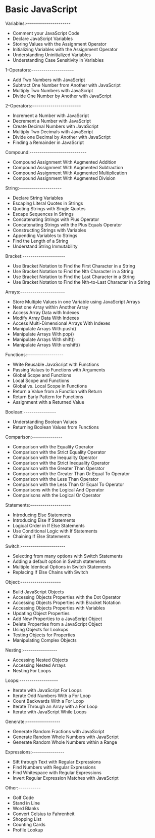 # Basic JavaScript

Variables:----------------------
- Comment your JavaScript Code
- Declare JavaScript Variables
- Storing Values with the Assignment Operator
- Initializing Variables with the Assignment Operator
- Understanding Uninitialized Variables
- Understanding Case Sensitivity in Variables

1-Operators:---------------------
- Add Two Numbers with JavaScript
- Subtract One Number from Another with JavaScript
- Multiply Two Numbers with JavaScript
- Divide One Number by Another with JavaScript

2-Operators:------------------------
- Increment a Number with JavaScript
- Decrement a Number with JavaScript
- Create Decimal Numbers with JavaScript
- Multiply Two Decimals with JavaScript
- Divide one Decimal by Another with JavaScript
- Finding a Remainder in JavaScript

Compound:----------------------------
- Compound Assignment With Augmented Addition
- Compound Assignment With Augmented Subtraction
- Compound Assignment With Augmented Multiplication
- Compound Assignment With Augmented Division

String:---------------------
- Declare String Variables
- Escaping Literal Quotes in Strings
- Quoting Strings with Single Quotes
- Escape Sequences in Strings
- Concatenating Strings with Plus Operator
- Concatenating Strings with the Plus Equals Operator
- Constructing Strings with Variables
- Appending Variables to Strings
- Find the Length of a String
- Understand String Immutability

Bracket:---------------------
- Use Bracket Notation to Find the First Character in a String
- Use Bracket Notation to Find the Nth Character in a String
- Use Bracket Notation to Find the Last Character in a String
- Use Bracket Notation to Find the Nth-to-Last Character in a String

Arrays:----------------------
- Store Multiple Values in one Variable using JavaScript Arrays
- Nest one Array within Another Array
- Access Array Data with Indexes
- Modify Array Data With Indexes
- Access Multi-Dimensional Arrays With Indexes
- Manipulate Arrays With push()
- Manipulate Arrays With pop()
- Manipulate Arrays With shift()
- Manipulate Arrays With unshift()

Functions:------------------
- Write Reusable JavaScript with Functions
- Passing Values to Functions with Arguments
- Global Scope and Functions
- Local Scope and Functions
- Global vs. Local Scope in Functions
- Return a Value from a Function with Return
- Return Early Pattern for Functions
- Assignment with a Returned Value

Boolean:----------------
- Understanding Boolean Values
- Returning Boolean Values from Functions

Comparison:---------------
- Comparison with the Equality Operator
- Comparison with the Strict Equality Operator
- Comparison with the Inequality Operator
- Comparison with the Strict Inequality Operator
- Comparison with the Greater Than Operator
- Comparison with the Greater Than Or Equal To Operator
- Comparison with the Less Than Operator
- Comparison with the Less Than Or Equal To Operator
- Comparisons with the Logical And Operator
- Comparisons with the Logical Or Operator

Statements:--------------------
- Introducing Else Statements
- Introducing Else If Statements
- Logical Order in If Else Statements
- Use Conditional Logic with If Statements
- Chaining If Else Statements

Switch:----------------------
- Selecting from many options with Switch Statements
- Adding a default option in Switch statements
- Multiple Identical Options in Switch Statements
- Replacing If Else Chains with Switch

Object:--------------------
- Build JavaScript Objects
- Accessing Objects Properties with the Dot Operator
- Accessing Objects Properties with Bracket Notation
- Accessing Objects Properties with Variables
- Updating Object Properties
- Add New Properties to a JavaScript Object
- Delete Properties from a JavaScript Object
- Using Objects for Lookups
- Testing Objects for Properties
- Manipulating Complex Objects

Nesting:-----------------
- Accessing Nested Objects
- Accessing Nested Arrays
- Nesting For Loops

Loops:-------------------
- Iterate with JavaScript For Loops
- Iterate Odd Numbers With a For Loop
- Count Backwards With a For Loop
- Iterate Through an Array with a For Loop
- Iterate with JavaScript While Loops

Generate:-----------------
- Generate Random Fractions with JavaScript
- Generate Random Whole Numbers with JavaScript
- Generate Random Whole Numbers within a Range

Expressions:----------------
- Sift through Text with Regular Expressions
- Find Numbers with Regular Expressions
- Find Whitespace with Regular Expressions
- Invert Regular Expression Matches with JavaScript

Other:-----------
- Golf Code
- Stand in Line
- Word Blanks
- Convert Celsius to Fahrenheit
- Shopping List
- Counting Cards
- Profile Lookup

